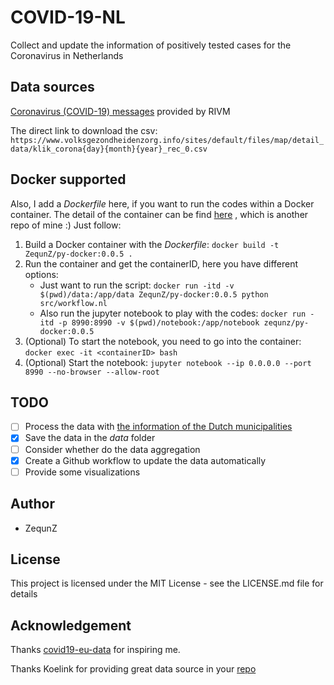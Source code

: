 # COVID-19-NL
Collect and update the information of positively tested cases for the Coronavirus in Netherlands

## Data sources

[Coronavirus (COVID-19) messages](https://www.volksgezondheidenzorg.info/onderwerp/infectieziekten/regionaal-internationaal/coronavirus-covid-19#node-coronavirus-covid-19-meldingen) provided by RIVM

The direct link to download the csv:
`https://www.volksgezondheidenzorg.info/sites/default/files/map/detail_data/klik_corona{day}{month}{year}_rec_0.csv`

## Docker supported

Also, I add a _Dockerfile_ here, if you want to run the codes within a Docker container.
The detail of the container can be find [here](https://github.com/ZequnZ/py-docker) , which is another repo of mine :) 
Just follow:

1. Build a Docker container with the _Dockerfile_: `docker build -t ZequnZ/py-docker:0.0.5 .`
2. Run the container and get the containerID, here you have different options:
    - Just want to run the script: `docker run -itd -v $(pwd)/data:/app/data ZequnZ/py-docker:0.0.5 python src/workflow.nl`
    - Also run the jupyter notebook to play with the codes: `docker run -itd -p 8990:8990 -v $(pwd)/notebook:/app/notebook zequnz/py-docker:0.0.5`
3. (Optional) To start the notebook, you need to go into the container: `docker exec -it <containerID> bash`
4. (Optional) Start the notebook: `jupyter notebook --ip 0.0.0.0 --port 8990 --no-browser --allow-root`

## TODO
- [ ] Process the data with [the information of the Dutch municipalities](https://www.cbs.nl/-/media/_excel/2020/03/gemeenten%20alfabetisch%202020.xlsx)
- [x] Save the data in the _data_ folder
- [ ] Consider whether do the data aggregation
- [x] Create a Github workflow to update the data automatically
- [ ] Provide some visualizations

## Author
- ZequnZ

## License
This project is licensed under the MIT License - see the LICENSE.md file for details

## Acknowledgement
Thanks [covid19-eu-data](https://github.com/covid19-eu-zh/covid19-eu-data) for inspiring me.

Thanks Koelink for providing great data source in your [repo](https://github.com/Koelink/COVID-19-NLDATA) 
